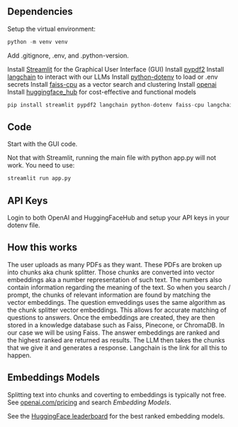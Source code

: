 ## Dependencies

Setup the virtual environment:

```py
python -m venv venv
```

Add .gitignore, .env, and .python-version.

Install [Streamlit](https://streamlit.io/) for the Graphical User Interface
(GUI) Install [pypdf2](https://pypdf.readthedocs.io/en/stable/index.html)
Install [langchain](https://www.langchain.com/langchain) to interact with our
LLMs Install [python-dotenv](https://pypi.org/project/python-dotenv/) to load or
.env secrets Install [faiss-cpu](https://pypi.org/project/faiss-cpu/) as a
vector search and clustering Install
[openai](https://python.langchain.com/docs/integrations/text_embedding/openai/)
Install
[huggingface_hub](https://huggingface.co/docs/hub/repositories-getting-started)
for cost-effective and functional models

```py
pip install streamlit pypdf2 langchain python-dotenv faiss-cpu langchain-openai huggingface_hub
```

## Code

Start with the GUI code.

Not that with Streamlit, running the main file with python app.py will not work.
You need to use:

```py
streamlit run app.py
```

## API Keys

Login to both OpenAI and HuggingFaceHub and setup your API keys in your dotenv
file.

## How this works

The user uploads as many PDFs as they want. These PDFs are broken up into chunks
aka chunk splitter. Those chunks are converted into vector embeddings aka a
number representation of such text. The numbers also contain information
regarding the meaning of the text. So when you search / prompt, the chunks of
relevant information are found by matching the vector embeddings. The question
emveddings uses the same algorithm as the chunk splitter vector embeddings. This
allows for accurate matching of questions to answers. Once the embeddings are
created, they are then stored in a knowledge database such as Faiss, Pinecone,
or ChromaDB. In our case we will be using Faiss. The answer embeddings are
ranked and the highest ranked are returned as results. The LLM then takes the
chunks that we give it and generates a response. Langchain is the link for all
this to happen.

## Embeddings Models

Splitting text into chunks and coverting to embeddings is typically not free.
See [openai.com/pricing](https://openai.com/api/pricing/) and search _Embedding
Models_.

See the
[HuggingFace leaderboard](https://huggingface.co/spaces/mteb/leaderboard) for
the best ranked embedding models.
